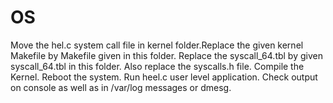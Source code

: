 # OS
Move the hel.c system call file in kernel folder.Replace the given kernel Makefile by Makefile given in this folder. Replace the syscall_64.tbl by given syscall_64.tbl in this folder.  Also replace the syscalls.h file.
Compile the Kernel.
Reboot the system.
Run heel.c user level application.
Check output on console as well as in /var/log messages or dmesg.
